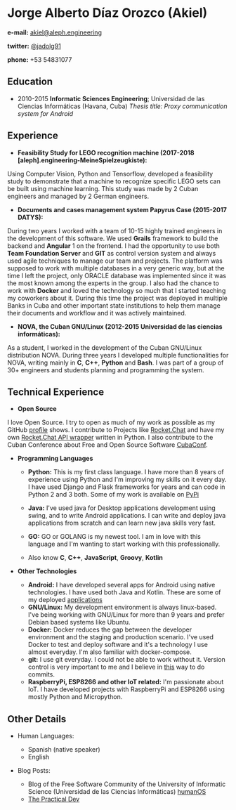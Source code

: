 # Jorge Alberto Díaz Orozco (Akiel)

**e-mail:** akiel@aleph.engineering

**twitter:** [@jadolg91](https://twitter.com/jadolg9)

**phone:** +53 54831077

## Education

* 2010-2015
**Informatic Sciences Engineering**; Universidad de las Ciencias Informáticas (Havana, Cuba)
*Thesis title: Proxy communication system for Android*


## Experience

* **Feasibility Study for LEGO recognition machine (2017-2018 [aleph].engineering-MeineSpielzeugkiste):**

Using Computer Vision, Python and Tensorflow, developed a feasibility study to demonstrate that a machine to recognize specific LEGO sets can be built using machine learning. This study was made by 2 Cuban engineers and managed by 2 German engineers.

* **Documents and cases management system Papyrus Case (2015-2017 DATYS):**

During two years I worked with a team of 10-15 highly trained engineers in the development of this software. We used **Grails** framework to build the backend and **Angular** 1 on the frontend. I had the opportunity to use both **Team Foundation Server** and **GIT** as control version system and always used agile techniques to manage our team and projects. The platform was supposed to work with multiple databases in a very generic way, but at the time I left the project, only ORACLE database was implemented since it was the most known among the experts in the group. I also had the chance to work with **Docker** and loved the technology so much that I started teaching my coworkers about it. During this time the project was deployed in multiple Banks in Cuba and other important state institutions to help them manage their documents and workflow and it was actively maintained.

* **NOVA, the Cuban GNU/Linux (2012-2015 Universidad de las ciencias informáticas):**

As a student, I worked in the development of the Cuban GNU/Linux distribution NOVA. During three years I developed multiple functionalities for NOVA, writing mainly in **C**, **C++**, **Python** and **Bash**. I was part of a group of 30+ engineers and students planning and programming the system.

## Technical Experience

* **Open Source**

I love Open Source. I try to open as much of my work as possible as my GitHub [profile](https://github.com/jadolg) shows. I contribute to Projects like [Rocket.Chat](http://rocket.chat) and have my own [Rocket.Chat API wrapper](https://github.com/jadolg/rocketchat_API) written in Python. I also contribute to the Cuban Conference about Free and Open Source Software [CubaConf](http://cubaconf.org/).

* **Programming Languages**
  * **Python:** This is my first class language. I have more than 8 years of experience using Python and I'm improving my skills on it every day. I have used Django and Flask frameworks for years and can code in Python 2 and 3 both. Some of my work is available on [PyPi](https://pypi.org/user/jadolg/)

  * **Java:** I've used java for Desktop applications development using swing, and to write Android applications. I can write and deploy java applications from scratch and can learn new java skills very fast.

  * **GO:** GO or GOLANG is my newest tool. I am in love with this language and I'm wanting to start working with this professionally.

  * Also know **C**, **C++**, **JavaScript**, **Groovy**, **Kotlin**

* **Other Technologies**
  * **Android:** I have developed several apps for Android using native technologies. I have used both Java and Kotlin. These are some of my deployed [applications](https://play.google.com/store/apps/collection/cluster?clp=igMwChkKEzcyMjY4MDkyMDE5MTczNjk3MTgQCBgDEhEKC3VjaS51Y2ludGxtEAEYAxgB:S:ANO1ljIDeYE)
  * **GNU/Linux:** My development environment is always linux-based. I've being working with GNU/Linux for more than 9 years and prefer Debian based systems like Ubuntu.
  * **Docker:** Docker reduces the gap between the developer environment and the staging and production scenario. I've used Docker to test and deploy software and it's a technology I use almost everyday. I'm also familiar with docker-compose.
  * **git:** I use git everyday. I could not be able to work without it. Version control is very important to me and I believe in [this](http://chris.beams.io/posts/git-commit/) way to do commits.
  * **RaspberryPi, ESP8266 and other IoT related:** I'm passionate about IoT. I have developed projects with RaspberryPi and ESP8266 using mostly Python and Micropython.

## Other Details

* Human Languages:
  * Spanish (native speaker)
  * English

* Blog Posts:
  * Blog of the Free Software Community of the University of Informatic Science (Universidad de las Ciencias Informáticas) [humanOS](http://humanos.uci.cu/author/akiel)
  * [The Practical Dev](https://dev.to/jadolg)